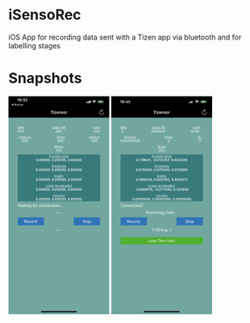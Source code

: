 # iSensoRec
iOS App for recording data sent with a Tizen app via bluetooth and for labelling stages

# Snapshots

<img src="https://github.com/frangam/tizensor/blob/1.0/iOSAPP/doc/1.PNG" width="200">
<img src="https://github.com/frangam/tizensor/blob/1.0/iOSAPP/doc/2.PNG" width="200">
